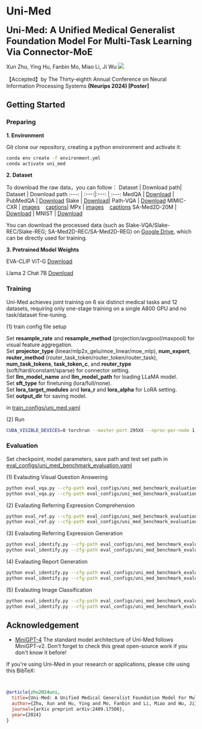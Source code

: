 # Uni-Med

<font size='5'>**Uni-Med: A Unified Medical Generalist Foundation Model For Multi-Task Learning Via Connector-MoE**</font>

Xun Zhu, Ying Hu, Fanbin Mo, Miao Li, Ji Wu <a href='https://arxiv.org/abs/2409.17508'><img src='https://img.shields.io/badge/Paper-Arxiv-red'></a> 

【Accepted】by The Thirty-eighth Annual Conference on Neural Information Processing Systems **(Neurips 2024) [Poster]**

## Getting Started
### Preparing

**1. Environment**

Git clone our repository, creating a python environment and activate it:

```bash
conda env create -f environment.yml
conda activate uni_med
```

**2. Dataset**

To download the raw data，you can follow：
Dataset | Download path| Dataset | Download path
:---: | :---:|:---: | :---:
MedQA |  [Download](https://github.com/jind11/MedQA) | PubMedQA | [Download](https://github.com/pubmedqa/pubmedqa)
Slake |  [Download](https://www.med-vqa.com/slake)| Path-VQA  |  [Download](https://github.com/UCSD-AI4H/PathVQA)
MIMIC-CXR |  <a href="https://physionet.org/content/mimic-cxr-jpg/2.1.0">images</a> &nbsp;&nbsp;  <a href="https://huggingface.co/datasets/chaoyi-wu/RadFM_data_csv"> captions</a>| MPx |  <a href="https://huggingface.co/datasets/chaoyi-wu/MedPix-Images">images</a> &nbsp;&nbsp;  <a href="https://huggingface.co/datasets/chaoyi-wu/RadFM_data_csv"> captions</a>
SA-Med2D-20M |  [Download](https://openxlab.org.cn/datasets/GMAI/SA-Med2D-20M) | MNIST |  [Download](https://medmnist.com )

You can download the processed data (such as Slake-VQA/Slake-REC/Slake-REG; SA-Med2D-REC/SA-Med2D-REG) on [Google Drive](https://), which can be directly used for training.

**3. Pretrained Model Weights**

EVA-CLIP ViT-G [Download](https://storage.googleapis.com/sfr-vision-language-research/LAVIS/models/BLIP2/eva_vit_g.pth)

Llama 2 Chat 7B [Download](https://huggingface.co/meta-llama/Llama-2-7b-chat-hf/tree/main)


### Training

Uni-Med achieves joint training on 6 six distinct medical tasks and 12 datasets, requiring only one-stage training on a single A800 GPU and no task/dataset fine-tuning. 

(1) train config file setup

Set **resample_rate** and **resample_method** (projection/avgpool/maxpool) for visual feature aggregation.  
Set **projector_type** (linear/mlp2x_gelu/moe_linear/moe_mlp), **num_expert**, **router_method** (router_task_token/router_token/router_task), **num_task_tokens**, **task_token_c**, and **router_type** (soft/hard/constant/sparse) for connector setting.   
Set **llm_model_name** and **llm_model_path** for loading LLaMA model.   
Set **sft_type** for finetuning (lora/full/none).   
Set **lora_target_modules** and **lora_r** and **lora_alpha** for LoRA setting.  
Set **output_dir** for saving model. 

in [train_configs/uni_med.yaml](./train_configs/uni_med.yaml) 


(2) Run

```bash
CUDA_VISIBLE_DEVICES=0 torchrun --master-port 295XX --nproc-per-node 1 train.py --cfg-path train_configs/uni_med.yaml
```


### Evaluation

Set checkpoint, model parameters, save path and test set path in [eval_configs/uni_med_benchmark_evaluation.yaml](./eval_configs/uni_med_benchmark_evaluation.yaml) 

(1) Evalauting Visual Question Answering

```bash
python eval_vqa.py --cfg-path eval_configs/uni_med_benchmark_evaluation.yaml --dataset slakevqa_en
python eval_vqa.py --cfg-path eval_configs/uni_med_benchmark_evaluation.yaml --dataset path_vqa
```

(2) Evalauting Referring Expression Comprehension

```bash
python eval_ref.py --cfg-path eval_configs/uni_med_benchmark_evaluation.yaml --dataset ref_slake
python eval_ref.py --cfg-path eval_configs/uni_med_benchmark_evaluation.yaml --dataset ref_sa_med
```

(3) Evalauting Referring Expression Generation

```bash
python eval_identify.py --cfg-path eval_configs/uni_med_benchmark_evaluation.yaml --dataset invref_slake
python eval_identify.py --cfg-path eval_configs/uni_med_benchmark_evaluation.yaml --dataset invref_sa_med
```

(4) Evalauting Report Generation

```bash
python eval_identify.py --cfg-path eval_configs/uni_med_benchmark_evaluation.yaml --dataset mimic_caption
python eval_identify.py --cfg-path eval_configs/uni_med_benchmark_evaluation.yaml --dataset medpix_single
```

(5) Evalauting Image Classification

```bash
python eval_identify.py --cfg-path eval_configs/uni_med_benchmark_evaluation.yaml --dataset medmnist_2d_derma
python eval_identify.py --cfg-path eval_configs/uni_med_benchmark_evaluation.yaml --dataset medmnist_2d_organs
```


## Acknowledgement
+ [MiniGPT-4](https://github.com/Vision-CAIR/MiniGPT-4) The standard model architecture of Uni-Med follows MiniGPT-v2. Don't forget to check this great open-source work if you don't know it before!

If you're using Uni-Med in your research or applications, please cite using this BibTeX:
```bibtex


@article{zhu2024uni,
  title={Uni-Med: A Unified Medical Generalist Foundation Model For Multi-Task Learning Via Connector-MoE},
  author={Zhu, Xun and Hu, Ying and Mo, Fanbin and Li, Miao and Wu, Ji},
  journal={arXiv preprint arXiv:2409.17508},
  year={2024}
}
